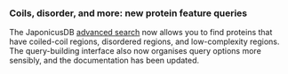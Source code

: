 ### Coils, disorder, and more: new protein feature queries
<!-- pombase_flags: frontpage -->
<!-- newsfeed_thumbnail: japonicusdb-32x32.png -->

The JaponicusDB [advanced search](/query) now allows you to find proteins
that have coiled-coil regions, disordered regions, and low-complexity
regions. The query-building interface also now organises query options
more sensibly, and the documentation has been updated.
